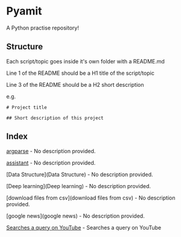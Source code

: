 
# Pyamit
A Python practise repository!

## Structure
Each script/topic goes inside it's own folder with a README.md  

Line 1 of the README should be a H1 title of the script/topic  

Line 3 of the README should be a H2 short description  

e.g.
```
# Project title

## Short description of this project
```

## Index

[argparse](argparse) - No description provided.

[assistant](assistant) - No description provided.

[Data Structure](Data Structure) - No description provided.

[Deep learning](Deep learning) - No description provided.

[download files from csv](download files from csv) - No description provided.

[google news](google news) - No description provided.

[Searches a query on YouTube](youtube) - Searches a query on YouTube
